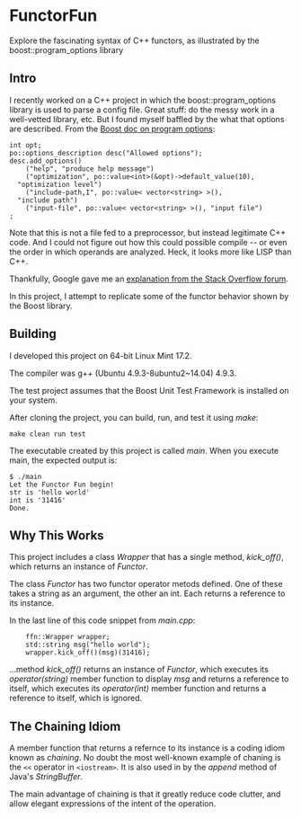 # FunctorFun
Explore the fascinating syntax of C++ functors, as illustrated by the boost::program_options library

## Intro

I recently worked on a C++ project in which the boost::program_options library is used to parse a config file.  Great stuff: do the messy work in a well-vetted library, etc.  But I found myself baffled by the what that options are described.  From the [Boost doc on program options](http://www.boost.org/doc/libs/1_60_0/doc/html/program_options/tutorial.html):

```
int opt;
po::options_description desc("Allowed options");
desc.add_options()
    ("help", "produce help message")
    ("optimization", po::value<int>(&opt)->default_value(10), 
  "optimization level")
    ("include-path,I", po::value< vector<string> >(), 
  "include path")
    ("input-file", po::value< vector<string> >(), "input file")
;
```

Note that this is not a file fed to a preprocessor, but instead legitimate C++ code.  And I could not figure out how this could possible compile -- or even the order in which operands are analyzed. Heck, it looks more like LISP than C++.

Thankfully, Google gave me an [explanation from the Stack Overflow forum](http://www.boost.org/doc/libs/1_60_0/doc/html/program_options/tutorial.html).

In this project, I attempt to replicate some of the functor behavior shown by the Boost library.

## Building

I developed this project on 64-bit Linux Mint 17.2.

The compiler was g++ (Ubuntu 4.9.3-8ubuntu2~14.04) 4.9.3.

The test project assumes that the Boost Unit Test Framework is installed on your system.

After cloning the project, you can build, run, and test it using *make*:

```
make clean run test
```

The executable created by this project is called *main*.  When you execute main, the expected output is:

```
$ ./main
Let the Functor Fun begin!
str is 'hello world'
int is '31416'
Done.
```

## Why This Works

This project includes a class *Wrapper* that has a single method, *kick_off()*, which returns an instance of *Functor*.

The class *Functor* has two functor operator metods defined.  One of these takes a string as an argument, the other an int. Each returns a reference to its instance.

In the last line of this code snippet from *main.cpp*:

```
    ffn::Wrapper wrapper;
    std::string msg("hello world");
    wrapper.kick_off()(msg)(31416);
```

...method *kick_off()* returns an instance of *Functor*, which executes its *operator(string)* member function to display *msg* and returns a reference to itself, which executes its *operator(int)* member function and returns a reference to itself, which is ignored.

## The Chaining Idiom

A member function that returns a refernce to its instance is a coding idiom known as *chaining*.  No doubt the most
well-known example of chaning is the ```<<``` operator in ```<iostream>```.  It is also used in by the *append* method of Java's *StringBuffer*.

The main advantage of chaining is that it greatly reduce code clutter, and allow elegant expressions of the intent of the 
operation.





